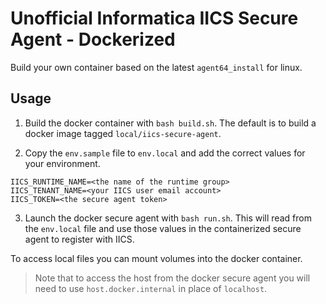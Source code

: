 # Unofficial Informatica IICS Secure Agent - Dockerized

Build your own container based on the latest `agent64_install` for linux.

## Usage

1. Build the docker container with `bash build.sh`.  The default is to build a docker image tagged `local/iics-secure-agent`.

2. Copy the `env.sample` file to `env.local` and add the correct values for your environment.

```
IICS_RUNTIME_NAME=<the name of the runtime group>
IICS_TENANT_NAME=<your IICS user email account>
IICS_TOKEN=<the secure agent token>
```

3. Launch the docker secure agent with `bash run.sh`.  This will read from the `env.local` file and use those values in the containerized secure agent to register with IICS.


To access local files you can mount volumes into the docker container.  

> Note that to access the host from the docker secure agent you will need to use `host.docker.internal` in place of `localhost`.
